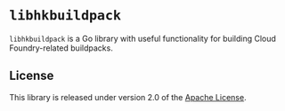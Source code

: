 # `libhkbuildpack`
`libhkbuildpack` is a Go library with useful functionality for building Cloud Foundry-related buildpacks.

## License
This library is released under version 2.0 of the [Apache License][a].

[a]: https://www.apache.org/licenses/LICENSE-2.0

